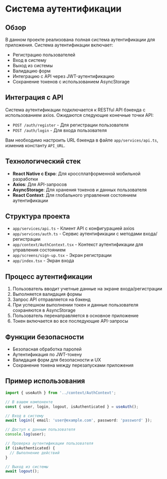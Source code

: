 # Система аутентификации

## Обзор

В данном проекте реализована полная система аутентификации для приложения. Система аутентификации включает:

- Регистрацию пользователей
- Вход в систему
- Выход из системы
- Валидацию форм
- Интеграцию с API через JWT-аутентификацию
- Сохранение токенов с использованием AsyncStorage

## Интеграция с API

Система аутентификации подключается к RESTful API бэкенда с использованием axios. Ожидаются следующие конечные точки API:

- `POST /auth/register` - Для регистрации пользователя
- `POST /auth/login` - Для входа пользователя

Вам необходимо настроить URL бэкенда в файле `app/services/api.ts`, изменив константу `API_URL`.

## Технологический стек

- **React Native с Expo**: Для кроссплатформенной мобильной разработки
- **Axios**: Для API-запросов
- **AsyncStorage**: Для хранения токенов и данных пользователя
- **React Context**: Для глобального управления состоянием аутентификации

## Структура проекта

- `app/services/api.ts` - Клиент API с конфигурацией axios
- `app/services/auth.ts` - Сервис аутентификации с методами входа/регистрации
- `app/context/AuthContext.tsx` - Контекст аутентификации для управления состоянием
- `app/screens/sign-up.tsx` - Экран регистрации
- `app/index.tsx` - Экран входа

## Процесс аутентификации

1. Пользователь вводит учетные данные на экране входа/регистрации
2. Выполняется валидация формы
3. Запрос API отправляется на бэкенд
4. При успешном выполнении токен и данные пользователя сохраняются в AsyncStorage
5. Пользователь перенаправляется в основное приложение
6. Токен включается во все последующие API-запросы

## Функции безопасности

- Безопасная обработка паролей
- Аутентификация по JWT-токену
- Валидация форм для безопасности и UX
- Сохранение токена между перезапусками приложения

## Пример использования

```typescript
import { useAuth } from '../context/AuthContext';

// В вашем компоненте
const { user, login, logout, isAuthenticated } = useAuth();

// Вход в систему
await login({ email: 'user@example.com', password: 'password' });

// Доступ к данным пользователя
console.log(user);

// Проверка аутентификации пользователя
if (isAuthenticated) {
  // Выполнение действий
}

// Выход из системы
await logout();
``` 